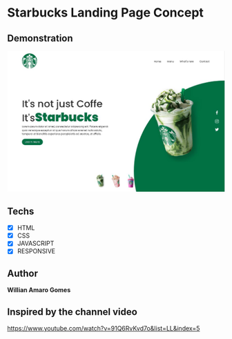 # Starbucks Landing Page Concept


## Demonstration
<img src="./images/demo.JPG">

## Techs
* [X] HTML
* [X] CSS
* [X] JAVASCRIPT
* [X] RESPONSIVE

## Author

**Willian Amaro Gomes**

## Inspired by the channel video

<a href="https://www.youtube.com/watch?v=91Q6RvKvd7o&list=LL&index=5">https://www.youtube.com/watch?v=91Q6RvKvd7o&list=LL&index=5</a>